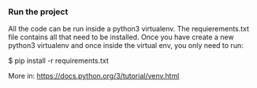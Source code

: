 ### Run the project

All the code can be run inside a python3 virtualenv. The requierements.txt file contains all that need to be installed. Once you have create a new python3 virtualenv and once inside the virtual env, you only need to run:

$ pip install -r requirements.txt

More in: https://docs.python.org/3/tutorial/venv.html
